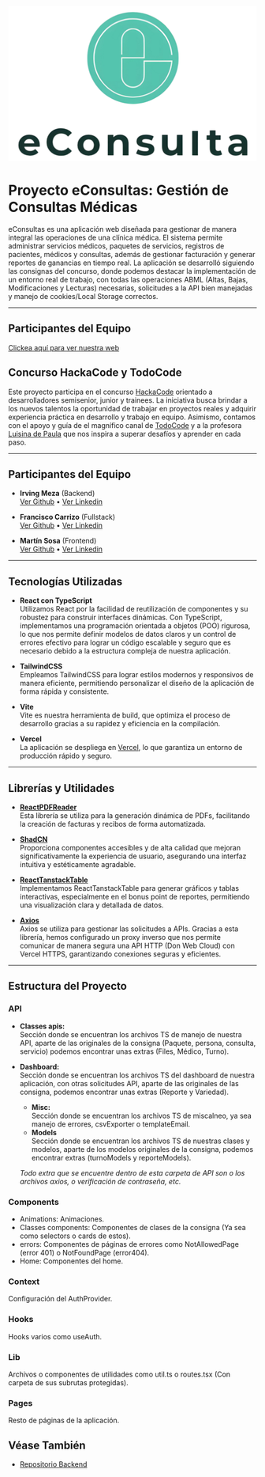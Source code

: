 ![Logo de la App](public/fullLogo.png)

# Proyecto eConsultas: Gestión de Consultas Médicas

eConsultas es una aplicación web diseñada para gestionar de manera integral las operaciones de una clínica médica. El sistema permite administrar servicios médicos, paquetes de servicios, registros de pacientes, médicos y consultas, además de gestionar facturación y generar reportes de ganancias en tiempo real. La aplicación se desarrolló siguiendo las consignas del concurso, donde podemos destacar la implementación de un entorno real de trabajo, con todas las operaciones ABML (Altas, Bajas, Modificaciones y Lecturas) necesarias, solicitudes a la API bien manejadas y manejo de cookies/Local Storage correctos.

---
## Participantes del Equipo
 [Clickea aquí para ver nuestra web](https://e-consultas-front-end.vercel.app/)

## Concurso HackaCode y TodoCode

Este proyecto participa en el concurso [HackaCode](https://hackacode.todocodeacademy.com/) orientado a desarrolladores semisenior, junior y trainees. La iniciativa busca brindar a los nuevos talentos la oportunidad de trabajar en proyectos reales y adquirir experiencia práctica en desarrollo y trabajo en equipo. Asimismo, contamos con el apoyo y guía de el magnífico canal de [TodoCode](https://youtube.com/TodoCode) y a la profesora [Luisina de Paula](https://www.linkedin.com/in/luisinaadp/?originalSubdomain=ar) que nos inspira a superar desafíos y aprender en cada paso.

---

## Participantes del Equipo

- **Irving Meza** (Backend)  
  [Ver Github](https://github.com/IrvingMeza95) • [Ver Linkedin](https://www.linkedin.com/in/irving-meza/)

- **Francisco Carrizo** (Fullstack)  
  [Ver Github](https://github.com/FrancarriYT) • [Ver Linkedin](https://www.linkedin.com/in/francisco-carrizo-4016ab25b/)

- **Martín Sosa** (Frontend)  
  [Ver Github](https://github.com/martinsosafer) • [Ver Linkedin](https://www.linkedin.com/in/mart%C3%ADn-fernandez-53917b245/)

---

## Tecnologías Utilizadas

- **React con TypeScript**  
  Utilizamos React por la facilidad de reutilización de componentes y su robustez para construir interfaces dinámicas. Con TypeScript, implementamos una programación orientada a objetos (POO) rigurosa, lo que nos permite definir modelos de datos claros y un control de errores efectivo para lograr un código escalable y seguro que es necesario debido a la estructura compleja de nuestra aplicación.

- **TailwindCSS**  
  Empleamos TailwindCSS para lograr estilos modernos y responsivos de manera eficiente, permitiendo personalizar el diseño de la aplicación de forma rápida y consistente.

- **Vite**  
  Vite es nuestra herramienta de build, que optimiza el proceso de desarrollo gracias a su rapidez y eficiencia en la compilación.

- **Vercel**  
  La aplicación se despliega en [Vercel](https://vercel.com), lo que garantiza un entorno de producción rápido y seguro.

---

## Librerías y Utilidades

- [**ReactPDFReader**](https://react-pdf.org/)  
  Esta librería se utiliza para la generación dinámica de PDFs, facilitando la creación de facturas y recibos de forma automatizada.

- [**ShadCN**](https://ui.shadcn.com/)  
  Proporciona componentes accesibles y de alta calidad que mejoran significativamente la experiencia de usuario, asegurando una interfaz intuitiva y estéticamente agradable.

- [**ReactTanstackTable**](https://tanstack.com/table/latest)  
  Implementamos ReactTanstackTable para generar gráficos y tablas interactivas, especialmente en el bonus point de reportes, permitiendo una visualización clara y detallada de datos.

- [**Axios**](https://axios-http.com/es/docs/intro)  
  Axios se utiliza para gestionar las solicitudes a APIs. Gracias a esta librería, hemos configurado un proxy inverso que nos permite comunicar de manera segura una API HTTP (Don Web Cloud) con Vercel HTTPS, garantizando conexiones seguras y eficientes.

---

## Estructura del Proyecto

### API
- **Classes apis:**  
  Sección donde se encuentran los archivos TS de manejo de nuestra API, aparte de las originales de la consigna (Paquete, persona, consulta, servicio) podemos encontrar unas extras (Files, Médico, Turno).
  
- **Dashboard:**  
  Sección donde se encuentran los archivos TS del dashboard de nuestra aplicación, con otras solicitudes API, aparte de las originales de las consigna, podemos encontrar unas extras (Reporte y Variedad).
  - **Misc:**  
  Sección donde se encuentran los archivos TS de miscalneo, ya sea manejo de errores, csvExporter o templateEmail.
  - **Models**  
  Sección donde se encuentran los archivos TS de nuestras clases y modelos, aparte de los modelos originales de la consigna, podemos encontrar extras (turnoModels y reporteModels).

  _Todo extra que se encuentre dentro de esta carpeta de API son o los archivos axios, o verificación de contraseña, etc._

### Components
  - Animations: Animaciones.
  - Classes components: Componentes de clases de la consigna (Ya sea como selectors o cards de estos).
  - errors: Componentes de páginas de errores como NotAllowedPage (error 401) o NotFoundPage (error404).
  - Home: Componentes del home.
### Context
  Configuración del AuthProvider.
### Hooks
  Hooks varios como useAuth.
### Lib
  Archivos o componentes de utilidades como util.ts o routes.tsx (Con carpeta de sus subrutas protegidas).
### Pages
  Resto de páginas de la aplicación.


## Véase También

- [Repositorio Backend](https://github.com/IrvingMeza95/eConsulta-API)
